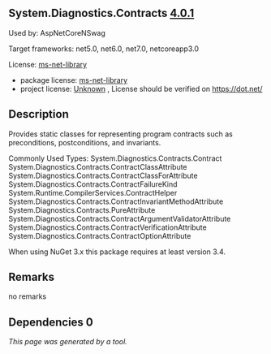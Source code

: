 System.Diagnostics.Contracts [4.0.1](https://www.nuget.org/packages/System.Diagnostics.Contracts/4.0.1)
--------------------

Used by: AspNetCoreNSwag

Target frameworks: net5.0, net6.0, net7.0, netcoreapp3.0

License: [ms-net-library](../../../../licenses/ms-net-library) 

- package license: [ms-net-library](http://go.microsoft.com/fwlink/?LinkId=329770) 
- project license: [Unknown](https://dot.net/) , License should be verified on https://dot.net/

Description
-----------
Provides static classes for representing program contracts such as preconditions, postconditions, and invariants.

Commonly Used Types:
System.Diagnostics.Contracts.Contract
System.Diagnostics.Contracts.ContractClassAttribute
System.Diagnostics.Contracts.ContractClassForAttribute
System.Diagnostics.Contracts.ContractFailureKind
System.Runtime.CompilerServices.ContractHelper
System.Diagnostics.Contracts.ContractInvariantMethodAttribute
System.Diagnostics.Contracts.PureAttribute
System.Diagnostics.Contracts.ContractArgumentValidatorAttribute
System.Diagnostics.Contracts.ContractVerificationAttribute
System.Diagnostics.Contracts.ContractOptionAttribute
 
When using NuGet 3.x this package requires at least version 3.4.

Remarks
-----------
no remarks


Dependencies 0
-----------


*This page was generated by a tool.*